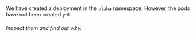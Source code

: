 </br>

We have created a deployment in the `alpha` namespace. However, the pods have not been created yet. 

###### Inspect them and find out why.
